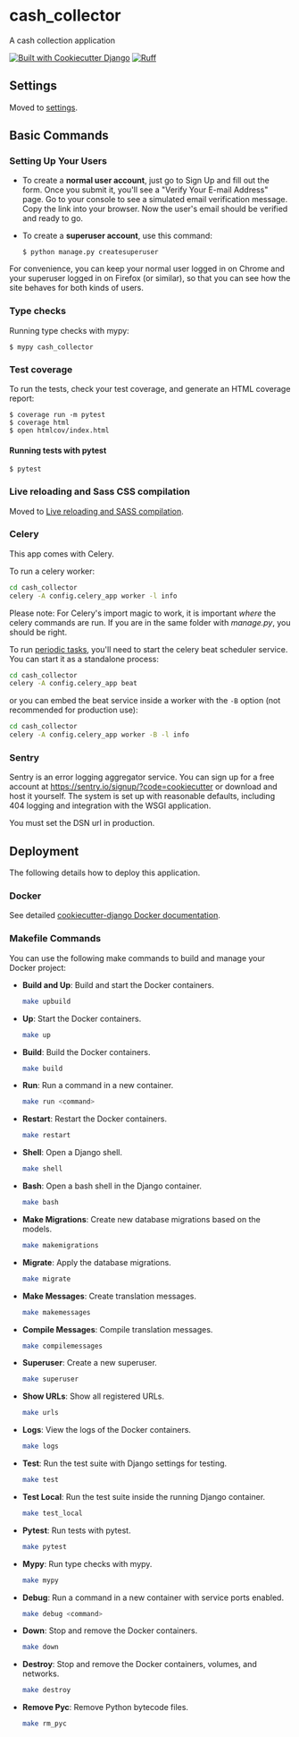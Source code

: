 
# cash_collector

A cash collection application

[![Built with Cookiecutter Django](https://img.shields.io/badge/built%20with-Cookiecutter%20Django-ff69b4.svg?logo=cookiecutter)](https://github.com/cookiecutter/cookiecutter-django/)
[![Ruff](https://img.shields.io/endpoint?url=https://raw.githubusercontent.com/astral-sh/ruff/main/assets/badge/v2.json)](https://github.com/astral-sh/ruff)

## Settings

Moved to [settings](http://cookiecutter-django.readthedocs.io/en/latest/settings.html).

## Basic Commands

### Setting Up Your Users

- To create a **normal user account**, just go to Sign Up and fill out the form. Once you submit it, you'll see a "Verify Your E-mail Address" page. Go to your console to see a simulated email verification message. Copy the link into your browser. Now the user's email should be verified and ready to go.

- To create a **superuser account**, use this command:

      $ python manage.py createsuperuser

For convenience, you can keep your normal user logged in on Chrome and your superuser logged in on Firefox (or similar), so that you can see how the site behaves for both kinds of users.

### Type checks

Running type checks with mypy:

    $ mypy cash_collector

### Test coverage

To run the tests, check your test coverage, and generate an HTML coverage report:

    $ coverage run -m pytest
    $ coverage html
    $ open htmlcov/index.html

#### Running tests with pytest

    $ pytest

### Live reloading and Sass CSS compilation

Moved to [Live reloading and SASS compilation](https://cookiecutter-django.readthedocs.io/en/latest/developing-locally.html#sass-compilation-live-reloading).

### Celery

This app comes with Celery.

To run a celery worker:

```bash
cd cash_collector
celery -A config.celery_app worker -l info
```

Please note: For Celery's import magic to work, it is important _where_ the celery commands are run. If you are in the same folder with _manage.py_, you should be right.

To run [periodic tasks](https://docs.celeryq.dev/en/stable/userguide/periodic-tasks.html), you'll need to start the celery beat scheduler service. You can start it as a standalone process:

```bash
cd cash_collector
celery -A config.celery_app beat
```

or you can embed the beat service inside a worker with the `-B` option (not recommended for production use):

```bash
cd cash_collector
celery -A config.celery_app worker -B -l info
```

### Sentry

Sentry is an error logging aggregator service. You can sign up for a free account at <https://sentry.io/signup/?code=cookiecutter> or download and host it yourself.
The system is set up with reasonable defaults, including 404 logging and integration with the WSGI application.

You must set the DSN url in production.

## Deployment

The following details how to deploy this application.

### Docker

See detailed [cookiecutter-django Docker documentation](http://cookiecutter-django.readthedocs.io/en/latest/deployment-with-docker.html).

### Makefile Commands

You can use the following make commands to build and manage your Docker project:

- **Build and Up**: Build and start the Docker containers.
    ```bash
    make upbuild
    ```

- **Up**: Start the Docker containers.
    ```bash
    make up
    ```

- **Build**: Build the Docker containers.
    ```bash
    make build
    ```

- **Run**: Run a command in a new container.
    ```bash
    make run <command>
    ```

- **Restart**: Restart the Docker containers.
    ```bash
    make restart
    ```

- **Shell**: Open a Django shell.
    ```bash
    make shell
    ```

- **Bash**: Open a bash shell in the Django container.
    ```bash
    make bash
    ```

- **Make Migrations**: Create new database migrations based on the models.
    ```bash
    make makemigrations
    ```

- **Migrate**: Apply the database migrations.
    ```bash
    make migrate
    ```

- **Make Messages**: Create translation messages.
    ```bash
    make makemessages
    ```

- **Compile Messages**: Compile translation messages.
    ```bash
    make compilemessages
    ```

- **Superuser**: Create a new superuser.
    ```bash
    make superuser
    ```

- **Show URLs**: Show all registered URLs.
    ```bash
    make urls
    ```

- **Logs**: View the logs of the Docker containers.
    ```bash
    make logs
    ```

- **Test**: Run the test suite with Django settings for testing.
    ```bash
    make test
    ```

- **Test Local**: Run the test suite inside the running Django container.
    ```bash
    make test_local
    ```

- **Pytest**: Run tests with pytest.
    ```bash
    make pytest
    ```

- **Mypy**: Run type checks with mypy.
    ```bash
    make mypy
    ```

- **Debug**: Run a command in a new container with service ports enabled.
    ```bash
    make debug <command>
    ```

- **Down**: Stop and remove the Docker containers.
    ```bash
    make down
    ```

- **Destroy**: Stop and remove the Docker containers, volumes, and networks.
    ```bash
    make destroy
    ```

- **Remove Pyc**: Remove Python bytecode files.
    ```bash
    make rm_pyc
    ```
